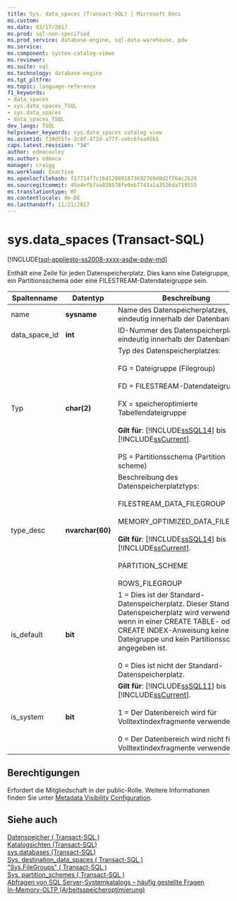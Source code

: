 ```yaml
---
title: Sys. data_spaces (Transact-SQL) | Microsoft Docs
ms.custom: 
ms.date: 03/17/2017
ms.prod: sql-non-specified
ms.prod_service: database-engine, sql-data-warehouse, pdw
ms.service: 
ms.component: system-catalog-views
ms.reviewer: 
ms.suite: sql
ms.technology: database-engine
ms.tgt_pltfrm: 
ms.topic: language-reference
f1_keywords:
- data_spaces
- sys.data_spaces_TSQL
- sys.data_spaces
- data_spaces_TSQL
dev_langs: TSQL
helpviewer_keywords: sys.data_spaces catalog view
ms.assetid: f39d55fe-2c0f-472d-a77f-cebc6fea95b5
caps.latest.revision: "34"
author: edmacauley
ms.author: edmaca
manager: craigg
ms.workload: Inactive
ms.openlocfilehash: f17714f7c16d120891873692769d0d2f764c2626
ms.sourcegitcommit: 45e4efb7aa828578fe9eb7743a1a3526da719555
ms.translationtype: MT
ms.contentlocale: de-DE
ms.lasthandoff: 11/21/2017
---
```

# <a name="sysdataspaces-transact-sql"></a>sys.data_spaces (Transact-SQL)
[!INCLUDE[tsql-appliesto-ss2008-xxxx-asdw-pdw-md](../../includes/tsql-appliesto-ss2008-xxxx-asdw-pdw-md.md)]

  Enthält eine Zeile für jeden Datenspeicherplatz. Dies kann eine Dateigruppe, ein Partitionsschema oder eine FILESTREAM-Datendateigruppe sein.  
  
|Spaltenname|Datentyp|Beschreibung|  
|-----------------|---------------|-----------------|  
|name|**sysname**|Name des Datenspeicherplatzes, eindeutig innerhalb der Datenbank.|  
|data_space_id|**int**|ID-Nummer des Datenspeicherplatzes, eindeutig innerhalb der Datenbank.|  
|Typ|**char(2)**|Typ des Datenspeicherplatzes:<br /><br /> FG = Dateigruppe (Filegroup)<br /><br /> FD = FILESTREAM-Datendateigruppe<br /><br /> FX = speicheroptimierte Tabellendateigruppe<br /><br /> **Gilt für**: [!INCLUDE[ssSQL14](../../includes/sssql14-md.md)] bis [!INCLUDE[ssCurrent](../../includes/sscurrent-md.md)].<br /><br /> PS = Partitionsschema (Partition scheme)|  
|type_desc|**nvarchar(60)**|Beschreibung des Datenspeicherplatztyps:<br /><br /> FILESTREAM_DATA_FILEGROUP<br /><br /> MEMORY_OPTIMIZED_DATA_FILEGROUP<br /><br /> **Gilt für**: [!INCLUDE[ssSQL14](../../includes/sssql14-md.md)] bis [!INCLUDE[ssCurrent](../../includes/sscurrent-md.md)].<br /><br /> PARTITION_SCHEME<br /><br /> ROWS_FILEGROUP|  
|is_default|**bit**|1 = Dies ist der Standard-Datenspeicherplatz. Dieser Standard-Datenspeicherplatz wird verwendet, wenn in einer CREATE TABLE- oder CREATE INDEX-Anweisung keine Dateigruppe und kein Partitionsschema angegeben ist.<br /><br /> 0 = Dies ist nicht der Standard-Datenspeicherplatz.|  
|is_system|**bit**|**Gilt für**: [!INCLUDE[ssSQL11](../../includes/sssql11-md.md)] bis [!INCLUDE[ssCurrent](../../includes/sscurrent-md.md)].<br /><br /> 1 = Der Datenbereich wird für Volltextindexfragmente verwendet.<br /><br /> 0 = Der Datenbereich wird nicht für Volltextindexfragmente verwendet.|  
  
## <a name="permissions"></a>Berechtigungen  
 Erfordert die Mitgliedschaft in der public-Rolle. Weitere Informationen finden Sie unter [Metadata Visibility Configuration](../../relational-databases/security/metadata-visibility-configuration.md).  
  
## <a name="see-also"></a>Siehe auch  
 [Datenspeicher &#40; Transact-SQL &#41;](../../relational-databases/system-catalog-views/data-spaces-transact-sql.md)   
 [Katalogsichten &#40;Transact-SQL&#41;](../../relational-databases/system-catalog-views/catalog-views-transact-sql.md)   
 [sys.databases &#40;Transact-SQL&#41;](../../relational-databases/system-catalog-views/sys-databases-transact-sql.md)   
 [Sys. destination_data_spaces &#40; Transact-SQL &#41;](../../relational-databases/system-catalog-views/sys-destination-data-spaces-transact-sql.md)   
 ["Sys.FileGroups" &#40; Transact-SQL &#41;](../../relational-databases/system-catalog-views/sys-filegroups-transact-sql.md)   
 [Sys. partition_schemes &#40; Transact-SQL &#41;](../../relational-databases/system-catalog-views/sys-partition-schemes-transact-sql.md)   
 [Abfragen von SQL Server-Systemkatalogs – häufig gestellte Fragen](../../relational-databases/system-catalog-views/querying-the-sql-server-system-catalog-faq.md)   
 [In-Memory-OLTP &#40;Arbeitsspeicheroptimierung&#41;](../../relational-databases/in-memory-oltp/in-memory-oltp-in-memory-optimization.md)  
  
  
